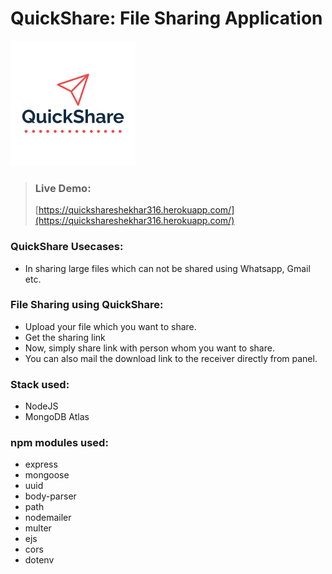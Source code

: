 # QuickShare: File Sharing Application


![QuickShare](/public/img/logo.png)


> ### Live Demo:
> [https://quickshareshekhar316.herokuapp.com/](https://quickshareshekhar316.herokuapp.com/)






### QuickShare Usecases:

* In sharing large files which can not be shared using Whatsapp, Gmail etc. 

### File Sharing using QuickShare:

* Upload your file which you want to share.
* Get the sharing link
* Now, simply share link with person whom you want to share.
* You can also mail the download link to the receiver directly from panel.

### Stack used:
* NodeJS
* MongoDB Atlas


### npm modules used:
* express
* mongoose
* uuid
* body-parser
* path
* nodemailer
* multer
* ejs
* cors
* dotenv
